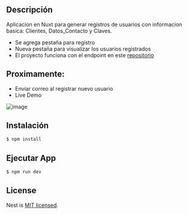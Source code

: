 ## Descripción

Aplicacion en Nuxt para generar registros de usuarios con informacion basica: Clientes, Datos_Contacto y Claves.

- Se agrega pestaña para registro
- Nueva pestaña para visualizar los usuarios registrados
- El proyecto funciona con el endpoint en este [repositorio](https://github.com/dev-oiram/registroAPI)

## Proximamente:
- Enviar correo al registrar nuevo usuario
- Live Demo

![image](https://github.com/dev-oiram/registroApp/assets/84867933/9169bb47-7081-4897-b1f2-fbd71f639ab5)

## Instalación

```bash
$ npm install
```

## Ejecutar App

```bash
$ npm run dev
```


## License

Nest is [MIT licensed](LICENSE).
